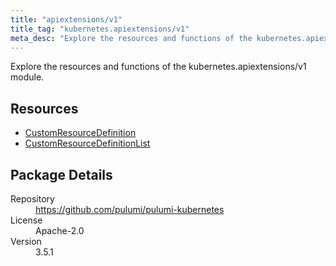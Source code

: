 ```yaml
---
title: "apiextensions/v1"
title_tag: "kubernetes.apiextensions/v1"
meta_desc: "Explore the resources and functions of the kubernetes.apiextensions/v1 module."
---
```


<!-- WARNING: this file was generated by Pulumi Docs Generator. -->
<!-- Do not edit by hand unless you're certain you know what you are doing! -->

Explore the resources and functions of the kubernetes.apiextensions/v1 module.

<h2 id="resources">Resources</h2>
<ul class="api">
    <li><a href="customresourcedefinition" title="CustomResourceDefinition"><span class="symbol resource"></span>CustomResourceDefinition</a></li>
    <li><a href="customresourcedefinitionlist" title="CustomResourceDefinitionList"><span class="symbol resource"></span>CustomResourceDefinitionList</a></li>
</ul>

<h2 id="package-details">Package Details</h2>
<dl class="package-details">
	<dt>Repository</dt>
	<dd><a href="https://github.com/pulumi/pulumi-kubernetes">https://github.com/pulumi/pulumi-kubernetes</a></dd>
	<dt>License</dt>
	<dd>Apache-2.0</dd>
	<dt>Version</dt>
	<dd>3.5.1</dd>
</dl>

